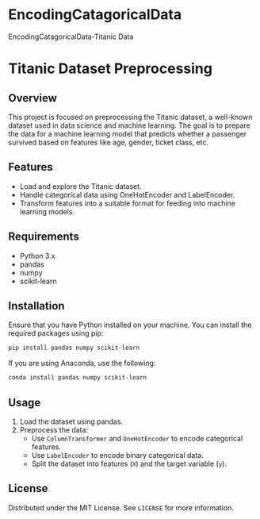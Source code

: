 # EncodingCatagoricalData
EncodingCatagoricalData-Titanic Data

# Titanic Dataset Preprocessing

## Overview
This project is focused on preprocessing the Titanic dataset, a well-known dataset used in data science and machine learning. The goal is to prepare the data for a machine learning model that predicts whether a passenger survived based on features like age, gender, ticket class, etc.

## Features
- Load and explore the Titanic dataset.
- Handle categorical data using OneHotEncoder and LabelEncoder.
- Transform features into a suitable format for feeding into machine learning models.

## Requirements
- Python 3.x
- pandas
- numpy
- scikit-learn

## Installation
Ensure that you have Python installed on your machine. You can install the required packages using pip:

```bash
pip install pandas numpy scikit-learn
```

If you are using Anaconda, use the following:

```bash
conda install pandas numpy scikit-learn
```

## Usage

1. Load the dataset using pandas.
2. Preprocess the data:
   - Use `ColumnTransformer` and `OneHotEncoder` to encode categorical features.
   - Use `LabelEncoder` to encode binary categorical data.
   - Split the dataset into features (`X`) and the target variable (`y`).

## License

Distributed under the MIT License. See `LICENSE` for more information.
